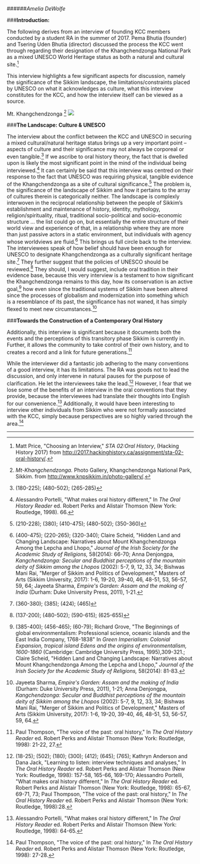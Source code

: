 ######*Amelia DeWolfe*

###**Introduction:**

The following derives from an interview of founding KCC members conducted by a student RA in the summer of 2017. Pema Bhutia (founder) and Tsering Uden Bhutia (director) discussed the process the KCC went through regarding their designation of the Khangchendzonga National Park as a mixed UNESCO World Heritage status as both a natural and cultural site.[^first]

This interview highlights a few significant aspects for discussion, namely the significance of the Sikkim landscape, the limitations/constraints placed by UNESCO on what it acknowledges as culture, what this interview constitutes for the KCC, and how the interview itself can be viewed as a source.

Mt. Khangchendzonga [^second]
<img src="http://www.knpsikkim.in/wp-content/gallery/photo-gallery/mt-khangchendzonga-third-highest-peak-in-the-world.jpg" />

###**The Landscape: Culture & UNESCO**

The interview about the conflict between the KCC and UNESCO in securing a mixed cultural/natural heritage status brings up a very important point – aspects of culture and their significance may not always be corporeal or even tangible.[^third] If we ascribe to oral history theory, the fact that is dwelled upon is likely the most significant point in the mind of the individual being interviewed.[^fourth] It can certainly be said that this interview was centred on their response to the fact that UNESCO was requiring physical, tangible evidence of the Khangchendzonga as a site of cultural significance.[^fifth] The problem is, the significance of the landscape of Sikkim and how it pertains to the array of cultures therein is categorically neither. The landscape is complexly interwoven in the reciprocal relationship between the people of Sikkim’s establishment and maintenance of history, identity, mythology, religion/spirituality, ritual, traditional socio-political and socio-economic structure … the list could go on, but essentially the entire structure of their world view and experience of that, in a relationship where they are more than just passive actors in a static environment, but individuals with agency whose worldviews are fluid.[^sixth] This brings us full circle back to the interview. The interviewees speak of how belief should have been enough for UNESCO to designate Khangchendzonga as a culturally significant heritage site.[^seventh] They further suggest that the policies of UNESCO should be reviewed.[^eighth] They should, I would suggest, include oral tradition in their evidence base, because this very interview is a testament to how significant the Khangchendzonga remains to this day, how its conservation is an active goal,[^ninth] how even since the traditional systems of Sikkim have been altered since the processes of globalism and modernization into something which is a resemblance of its past, the significance has not waned, it has simply flexed to meet new circumstances.[^tenth]

###**Towards the Construction of a Contemporary Oral History**  

Additionally, this interview is significant because it documents both the events and the perceptions of this transitory phase Sikkim is currently in. Further, it allows the community to take control of their own history, and to creates a record and a link for future generations.[^Eleventh]

While the interviewer did a fantastic job adhering to the many conventions of a good interview, it has its limitations. The RA was goods not to lead the discussion, and only intervene in natural pauses for the purpose of clarification. He let the interviewees take the lead.[^Twelfth] However, I fear that we lose some of the benefits of an interview in the oral conventions that they provide, because the interviewees had translate their thoughts into English for our convenience.[^Thirteenth] Additionally, it would have been interesting to interview other individuals from Sikkim who were not formally associated with the KCC, simply because perspectives are so highly varied through the area.[^Fourteenth]

___
[^first]: Matt Price, "Choosing an Interview," *STA 02:Oral History*, (Hacking History 2017) from http://2017.hackinghistory.ca/assignment/sta-02-oral-history/.

[^second]: *Mt-Khangchendzonga.* Photo Gallery, Khangchendzonga National Park, Sikkim. from http://www.knpsikkim.in/photo-gallery/.

[^third]:(180-225);
(480-502);
(265-285)

[^fourth]: Alessandro Portelli, "What makes oral history different," In *The Oral History Reader* ed. Robert Perks and Alistair Thomson (New York: Routledge, 1998). 66.

[^fifth]: (210-228);
(380);
(410-475);
(480-502);
(350-360)

[^sixth]: (400-475);
(220-265);
(320-340);
Claire Scheid, "Hidden Land and Changing Landscape: Narratives about Mount Khangchendzonga Among the Lepcha and Lhopo," *Journal of the Irish Society for the Academic Study of Religions,* 58(2014): 66-70;
Anna Denjongpa, *Kangchendzonga: Secular and Buddhist perceptions of the mountain deity of Sikkim among the Lhopos* (2002): 5-7, 9, 12, 33, 34;
Bishwas Mani Rai, "Merger of Sikkim and Politics of Development," Masters of Arts (Sikkim University, 2017): 1-6, 19-20, 39-40, 46, 48-51, 53, 56-57, 59, 64;
Jayeeta Sharma, *Empire's Garden: Assam and the making of India* (Durham: Duke University Press, 2011), 1-21.

[^seventh]:(360-380);
(385);
(424);
(465)

[^eighth]:(137-200);
(480-502);
(590-615);
(625-655)

[^ninth]: (385-400);
(456-465);
(60-79);
Richard Grove, "The Beginnings of global environmentalism: Professional science, oceanic islands and the East India Company, 1768-1838" In *Green Imperialism: Colonial Expansion, tropical island Edens and the origins of environmentalism, 1600-1860* (Cambridge: Cambridge University Press, 1995),309-321.;
Claire Scheid, "Hidden Land and Changing Landscape: Narratives about Mount Khangchendzonga Among the Lepcha and Lhopo," *Journal of the Irish Society for the Academic Study of Religions,* 58(2014): 81-83.

[^tenth]:Jayeeta Sharma, *Empire's Garden: Assam and the making of India* (Durham: Duke University Press, 2011), 1-21;
Anna Denjongpa, *Kangchendzonga: Secular and Buddhist perceptions of the mountain deity of Sikkim among the Lhopos* (2002): 5-7, 9, 12, 33, 34;
Bishwas Mani Rai, "Merger of Sikkim and Politics of Development," Masters of Arts (Sikkim University, 2017): 1-6, 19-20, 39-40, 46, 48-51, 53, 56-57, 59, 64.

[^Eleventh]: Paul Thompson, "The voice of the past: oral history," In *The Oral History Reader* ed. Robert Perks and Alistair Thomson (New York: Routledge, 1998): 21-22, 27.

[^Twelfth]: (18-25);
(502);
(180);
(300);
(412);
(645);
(765);
Kathryn Anderson and Dana Jack, "Learning to listen: interview techniques and analyses," In *The Oral History Reader* ed. Robert Perks and Alistair Thomson (New York: Routledge, 1998): 157-58, 165-66, 169-170;
Alessandro Portelli, "What makes oral history different," In *The Oral History Reader* ed. Robert Perks and Alistair Thomson (New York: Routledge, 1998): 65-67, 69-71, 73;
Paul Thompson, "The voice of the past: oral history," In *The Oral History Reader* ed. Robert Perks and Alistair Thomson (New York: Routledge, 1998):28.

[^Thirteenth]: Alessandro Portelli, "What makes oral history different," In *The Oral History Reader* ed. Robert Perks and Alistair Thomson (New York: Routledge, 1998): 64-65.

[^Fourteenth]: Paul Thompson, "The voice of the past: oral history," In *The Oral History Reader* ed. Robert Perks and Alistair Thomson (New York: Routledge, 1998): 27-28.
